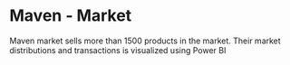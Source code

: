 # Maven - Market
Maven market sells more than 1500 products in the market. Their market distributions and transactions is visualized using Power BI
